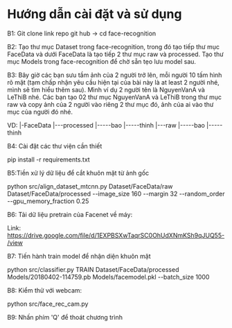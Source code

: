 # Hướng dẫn cài đặt và sử dụng
B1: Git clone link repo git hub -> cd face-recognition

B2:
Tạo thư mục Dataset trong face-recognition, trong đó tạo tiếp thư mục FaceData và dưới FaceData là tạo tiếp 2 thư mục raw và processed.
Tạo thư mục Models trong face-recognition để chờ sẵn tẹo lưu model sau.

B3:
Bây giờ các bạn sưu tầm ảnh của 2 người trở lên, mỗi người 10 tấm hình rõ mặt (tạm chấp nhận yêu cầu hiện tại của bài này là at least 2 người nhé, mình sẽ tìm hiểu thêm sau). Mình ví dụ 2 người tên là NguyenVanA và LeThiB nhé. Các bạn tạo 02 thư mục NguyenVanA và LeThiB trong thư mục raw và copy ảnh của 2 người vào riêng 2 thư mục đó, ảnh của ai vào thư mục của người đó nhé.

VD:
|-FaceData
   |---processed
   |-----bao
   |-----thinh
   |---raw
   |-----bao
   |-----thinh
   
B4: Cài đặt các thư viện cần thiết
   
   pip install -r requirements.txt

B5:Tiền xử lý dữ liệu để cắt khuôn mặt từ ảnh gốc

python src/align_dataset_mtcnn.py  Dataset/FaceData/raw Dataset/FaceData/processed --image_size 160 --margin 32  --random_order --gpu_memory_fraction 0.25

B6: Tải dữ liệu pretrain của Facenet về máy:

Link: https://drive.google.com/file/d/1EXPBSXwTaqrSC0OhUdXNmKSh9qJUQ55-/view

B7: Tiến hành train model để nhận diện khuôn mặt

python src/classifier.py TRAIN Dataset/FaceData/processed Models/20180402-114759.pb Models/facemodel.pkl --batch_size 1000

B8: Kiểm thử với webcam:

python src/face_rec_cam.py 

B9: Nhấn phím 'Q' để thoát chương trình
